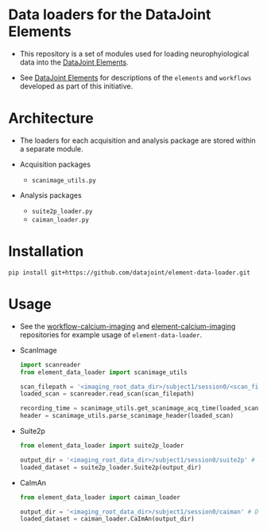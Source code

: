 # Data loaders for the DataJoint Elements 

+ This repository is a set of modules used for loading
 neurophyiological data into the
 [DataJoint Elements](https://github.com/datajoint/datajoint-elements).

+ See [DataJoint Elements](https://github.com/datajoint/datajoint-elements) for descriptions
 of the `elements` and `workflows` developed as part of this initiative.

# Architecture

+ The loaders for each acquisition and analysis package are stored within a separate module.

+ Acquisition packages
     + `scanimage_utils.py`

+ Analysis packages
     + `suite2p_loader.py`
     + `caiman_loader.py`

# Installation

```
pip install git+https://github.com/datajoint/element-data-loader.git
```

# Usage

+ See the [workflow-calcium-imaging](https://github.com/datajoint/workflow-calcium-imaging) 
and [element-calcium-imaging](https://github.com/datajoint/element-calcium-imaging) 
repositories for example usage of `element-data-loader`.

+ ScanImage
     ```python
     import scanreader
     from element_data_loader import scanimage_utils

     scan_filepath = '<imaging_root_data_dir>/subject1/session0/<scan_filename>.tif' # ScanImage file path
     loaded_scan = scanreader.read_scan(scan_filepath)

     recording_time = scanimage_utils.get_scanimage_acq_time(loaded_scan)
     header = scanimage_utils.parse_scanimage_header(loaded_scan)
     ```

+ Suite2p
     ```python
     from element_data_loader import suite2p_loader

     output_dir = '<imaging_root_data_dir>/subject1/session0/suite2p' # Directory containing Suite2p output
     loaded_dataset = suite2p_loader.Suite2p(output_dir)
     ```

+ CaImAn
     ```python
     from element_data_loader import caiman_loader

     output_dir = '<imaging_root_data_dir>/subject1/session0/caiman' # Directory containing CaImAn output
     loaded_dataset = caiman_loader.CaImAn(output_dir)
     ```
